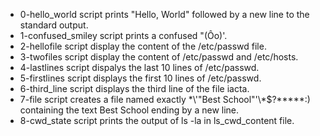 - 0-hello_world script prints "Hello, World" followed by a new line to the standard output.
- 1-confused_smiley script prints a confused "(Ôo)'.
- 2-hellofile script display the content of the /etc/passwd file.
- 3-twofiles script display the content of /etc/passwd and /etc/hosts.
- 4-lastlines script dispalys the last 10 lines of /etc/passwd.
- 5-firstlines script displays the first 10 lines of /etc/passwd.
- 6-third_line script displays the third line of the file iacta.
- 7-file script creates a file named exactly \*\\'"Best School"\'\\*$\?\*\*\*\*\*:) containing the text Best School ending by a new line.
- 8-cwd_state script prints the output of ls -la in ls_cwd_content file.
